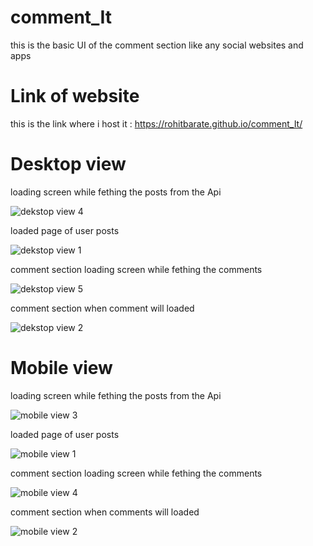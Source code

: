 # comment_It

this is the basic UI of the comment section like any social websites and apps

# Link of website
this is the link where i host it : 
https://rohitbarate.github.io/comment_It/
 
 # Desktop view
 
 loading screen while fething the posts from the Api
 

![dekstop view 4](https://user-images.githubusercontent.com/90303131/177375888-44c6fcba-46f5-4525-898e-4e69b76ac139.png)

 
 loaded page of user posts
 
 ![dekstop view 1](https://user-images.githubusercontent.com/90303131/177374667-3432b2ee-258a-44d3-a1a5-d0705b7280cc.png)

comment section loading screen while fething the comments



![dekstop view 5](https://user-images.githubusercontent.com/90303131/177376099-32f4cd4e-230e-4a9b-bdae-c7c8bd0b5e06.png)


comment section when comment will loaded

![dekstop view 2](https://user-images.githubusercontent.com/90303131/177374767-7beb960a-8586-479b-9d71-9777acda361c.png)


# Mobile view 

loading screen while fething the posts from the Api

![mobile view 3](https://user-images.githubusercontent.com/90303131/177374874-6ac28df8-4fb7-468c-bf8f-36472cc19aba.png)

loaded page of user posts

![mobile view 1](https://user-images.githubusercontent.com/90303131/177374959-a28a03ff-c810-4844-a6fa-b2adaa29e5da.png)

comment section loading screen while fething the comments

![mobile view 4](https://user-images.githubusercontent.com/90303131/177375026-c132fa7b-69fd-43f9-92d9-76a547dfdf8f.png)


comment section when comments will loaded

![mobile view 2](https://user-images.githubusercontent.com/90303131/177375278-bdc78b55-e5f9-4100-ae69-41d1d9978f74.png)
